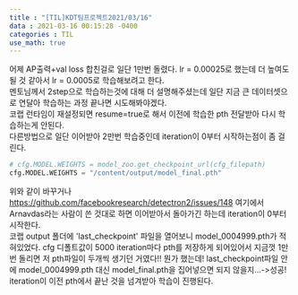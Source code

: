 ```yaml
---
title : "[TIL]KDT팀프로젝트2021/03/16"
data : 2021-03-16 00:15:28 -0400
categories : TIL
use_math: true
---
```

어제 AP출력+val loss 합친걸로 일단 1만번 돌렸다. lr = 0.00025로 했는데 더 높여도 될 것 같아서 lr = 0.0005로 학습해보려고 한다.  
멘토님께서 2step으로 학습하는것에 대해 더 설명해주셨는데 일단 지금 큰 데이터셋으로 연달아 학습하는 과정 끝나면 시도해봐야겠다.  
코랩 런타임이 재설정되면 resume=true로 해서 이전에 학습한 pth 전달받아 다시 학습하는게 안된다.  
다른방법으로 일단 이어받아 2만번  학습중인데 iteration이 0부터 시작하는점이 좀 걸린다.  

```python
# cfg.MODEL.WEIGHTS = model_zoo.get_checkpoint_url(cfg_filepath)  
cfg.MODEL.WEIGHTS = "/content/output/model_final.pth"
```

위와 같이 바꾸거나  
<https://github.com/facebookresearch/detectron2/issues/148> 여기에서 Arnavdas라는 사람이 쓴 것대로 하면 이어받아서 돌아가긴 하는데 iteration이 0부터 시작한다.  
코랩 output 폴더에 'last_checkpoint' 파일을 열어보니 model_0004999.pth가 적혀있었다. cfg 디폴트값이 5000 iteration마다 pth를 저장하게 되어있어서 지금껏 1만번 돌리면 저 pth파일이 두개씩 생기던 거였다!! 뭔가 했는데!  last_checkpoint파일 안에 model_0004999.pth 대신 model_final.pth을 집어넣으면 되지 않을지…->성공! iteration이 이전 pth에서 끝난 것을 넘겨받아 학습이 진행된다.  